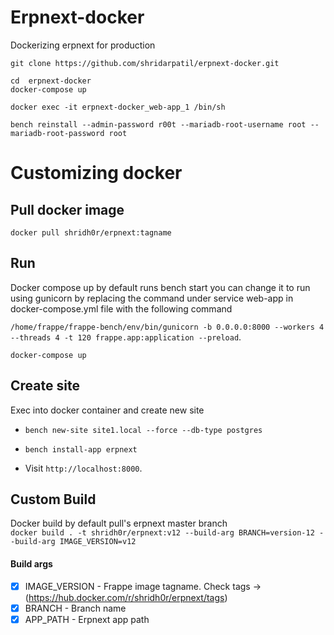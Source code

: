 # Erpnext-docker
Dockerizing erpnext for production
```
git clone https://github.com/shridarpatil/erpnext-docker.git

cd  erpnext-docker
docker-compose up

docker exec -it erpnext-docker_web-app_1 /bin/sh

bench reinstall --admin-password r00t --mariadb-root-username root --mariadb-root-password root
```

# Customizing docker

## Pull docker image
```docker pull shridh0r/erpnext:tagname```

## Run
Docker compose up by default runs bench start you can change it to run using gunicorn by replacing the command under service web-app in docker-compose.yml file with the following command

```/home/frappe/frappe-bench/env/bin/gunicorn -b 0.0.0.0:8000 --workers 4 --threads 4 -t 120 frappe.app:application --preload```.

```docker-compose up```


## Create site
Exec into docker container and create new site

- ```bench new-site site1.local --force --db-type postgres```

- ```bench install-app erpnext```

- Visit `http://localhost:8000`.

## Custom Build
Docker build by default pull's erpnext master branch </br>
``` docker build . -t shridh0r/erpnext:v12 --build-arg BRANCH=version-12 --build-arg IMAGE_VERSION=v12 ```

#### Build args
- [x] IMAGE_VERSION - Frappe image tagname. Check tags -> (https://hub.docker.com/r/shridh0r/erpnext/tags)
- [x] BRANCH - Branch name
- [x] APP_PATH - Erpnext app path

